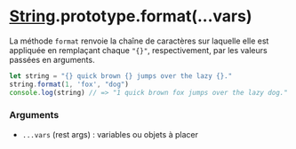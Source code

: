 # [String](../).prototype.format(...vars)

La méthode `format` renvoie la chaîne de caractères sur laquelle elle est appliquée en remplaçant chaque `"{}"`, respectivement, par les valeurs passées en arguments.

```js
let string = "{} quick brown {} jumps over the lazy {}."
string.format(1, 'fox', "dog") 
console.log(string) // => "1 quick brown fox jumps over the lazy dog."
```

### Arguments

* `...vars` (rest args) : variables ou objets à placer
